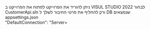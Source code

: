 ניתן להוריד את הפרוייקט 
לפתוח את הפרוייקט ב VISUL STUDIO 2022  לבחור CustomerApi.sln
ורק להחליף את פרטי החיבור לשלך ל DB  שנמצאים appsettings.json  
"DefaultConnection": "Server=
